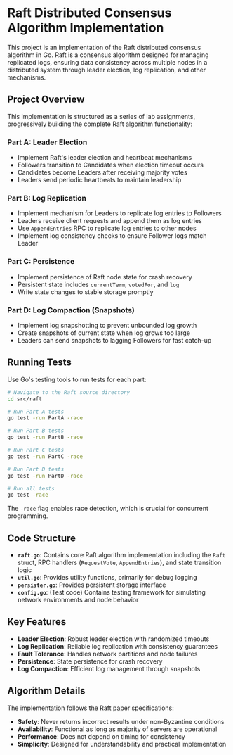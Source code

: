 # Raft Distributed Consensus Algorithm Implementation

This project is an implementation of the Raft distributed consensus algorithm in Go. Raft is a consensus algorithm designed for managing replicated logs, ensuring data consistency across multiple nodes in a distributed system through leader election, log replication, and other mechanisms.

## Project Overview

This implementation is structured as a series of lab assignments, progressively building the complete Raft algorithm functionality:

### Part A: Leader Election
- Implement Raft's leader election and heartbeat mechanisms
- Followers transition to Candidates when election timeout occurs
- Candidates become Leaders after receiving majority votes
- Leaders send periodic heartbeats to maintain leadership

### Part B: Log Replication
- Implement mechanism for Leaders to replicate log entries to Followers
- Leaders receive client requests and append them as log entries
- Use `AppendEntries` RPC to replicate log entries to other nodes
- Implement log consistency checks to ensure Follower logs match Leader

### Part C: Persistence
- Implement persistence of Raft node state for crash recovery
- Persistent state includes `currentTerm`, `votedFor`, and `log`
- Write state changes to stable storage promptly

### Part D: Log Compaction (Snapshots)
- Implement log snapshotting to prevent unbounded log growth
- Create snapshots of current state when log grows too large
- Leaders can send snapshots to lagging Followers for fast catch-up

## Running Tests

Use Go's testing tools to run tests for each part:

```bash
# Navigate to the Raft source directory
cd src/raft

# Run Part A tests
go test -run PartA -race

# Run Part B tests
go test -run PartB -race

# Run Part C tests
go test -run PartC -race

# Run Part D tests
go test -run PartD -race

# Run all tests
go test -race
```

The `-race` flag enables race detection, which is crucial for concurrent programming.

## Code Structure

- **`raft.go`**: Contains core Raft algorithm implementation including the `Raft` struct, RPC handlers (`RequestVote`, `AppendEntries`), and state transition logic
- **`util.go`**: Provides utility functions, primarily for debug logging
- **`persister.go`**: Provides persistent storage interface
- **`config.go`**: (Test code) Contains testing framework for simulating network environments and node behavior

## Key Features

- **Leader Election**: Robust leader election with randomized timeouts
- **Log Replication**: Reliable log replication with consistency guarantees
- **Fault Tolerance**: Handles network partitions and node failures
- **Persistence**: State persistence for crash recovery
- **Log Compaction**: Efficient log management through snapshots

## Algorithm Details

The implementation follows the Raft paper specifications:
- **Safety**: Never returns incorrect results under non-Byzantine conditions
- **Availability**: Functional as long as majority of servers are operational
- **Performance**: Does not depend on timing for consistency
- **Simplicity**: Designed for understandability and practical implementation
